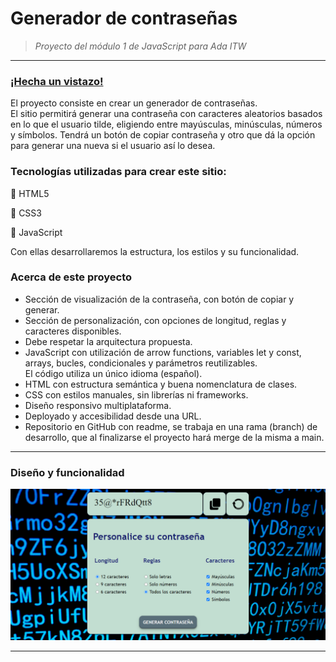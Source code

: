 # Generador de contraseñas 

> *Proyecto del módulo 1 de JavaScript para Ada ITW*   
---
### [¡Hecha un vistazo!](https://vrocioquiroz.github.io/js-tp-generador-de-contrase-as/)

El proyecto consiste en crear un generador de contraseñas.    
El sitio  permitirá generar una contraseña con caracteres aleatorios basados en lo que el usuario tilde, eligiendo entre mayúsculas, minúsculas, números y símbolos.
Tendrá un botón de copiar contraseña y otro que dá la opción para generar una nueva si el usuario así lo desea.



### Tecnologías utilizadas para crear este sitio:
:small_orange_diamond:  HTML5

:small_orange_diamond:  CSS3    

:small_orange_diamond:  JavaScript  

Con ellas desarrollaremos la estructura, los estilos y su funcionalidad.



### Acerca de este proyecto   
- Sección de visualización de la contraseña, con botón de copiar y generar.   
- Sección de personalización, con opciones de longitud, reglas y caracteres disponibles.    
- Debe respetar la arquitectura propuesta.   
- JavaScript con utilización de arrow functions, variables let y const, arrays, bucles, condicionales y parámetros reutilizables.    
El código utiliza un único idioma (español).
- HTML con estructura semántica y buena nomenclatura de clases.
- CSS con estilos manuales, sin librerías ni frameworks.
- Diseño responsivo multiplataforma.
- Deployado y accesibilidad desde una URL.
- Repositorio en GitHub con readme, se trabaja en una rama (branch) de desarrollo, que al finalizarse el proyecto hará merge de la misma a main.    
---
### Diseño y funcionalidad
![Generador de contraseñas](img/CaptureGenerador.png)

---